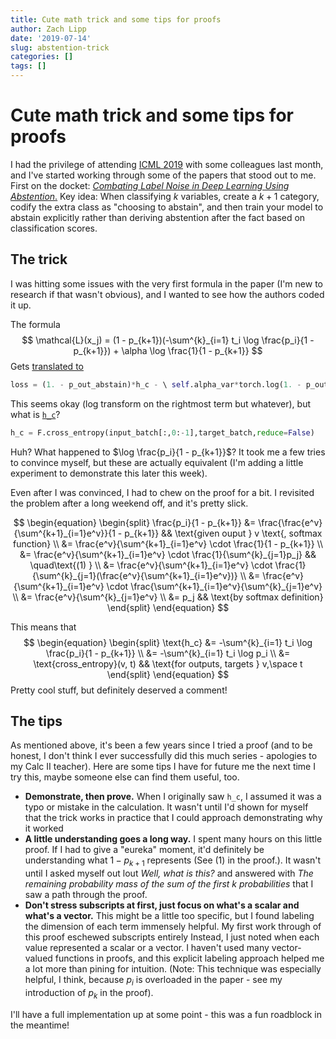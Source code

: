 ```yaml
---
title: Cute math trick and some tips for proofs 
author: Zach Lipp
date: '2019-07-14'
slug: abstention-trick
categories: []
tags: []
---
```


# Cute math trick and some tips for proofs

I had the privilege of attending [ICML 2019](https://icml.cc/Conferences/2019) with some colleagues last month, and I've started working through some of the papers that stood out to me. First on the docket: [*Combating Label Noise in Deep Learning Using Abstention*.](https://arxiv.org/abs/1905.10964) Key idea: When classifying $k$  variables, create a $k+1$ category, codify the extra class as "choosing to abstain", and then train your model to abstain explicitly rather than deriving abstention after the fact based on classification scores.  

## The trick

I was hitting some issues with the very first formula in the paper (I'm new to research if that wasn't obvious), and I wanted to see how the authors coded it up.

The formula
$$
\mathcal{L}(x_j) = (1 - p_{k+1})(-\sum^{k}_{i=1} t_i \log \frac{p_i}{1 - p_{k+1}}) + \alpha \log \frac{1}{1 - p_{k+1}}
$$
Gets [translated to](https://github.com/thulas/dac-label-noise/blob/542f3cf6442e2095cf1be7215797da5c32c1728a/dac_loss.py#L122)

```python
loss = (1. - p_out_abstain)*h_c - \ self.alpha_var*torch.log(1. - p_out_abstain)
```

This seems okay (log transform on the rightmost term but whatever), but what is [`h_c`](https://github.com/thulas/dac-label-noise/blob/master/dac_loss.py#L76)?

```python
h_c = F.cross_entropy(input_batch[:,0:-1],target_batch,reduce=False)
```

Huh? What happened to  $\log \frac{p_i}{1 - p_{k+1}}$? It took me a few tries to convince myself, but these are actually equivalent (I'm adding a little experiment to demonstrate this later this week).

Even after I was convinced, I had to chew on the proof for a bit. I revisited the problem after a long weekend off, and it's pretty slick. 

$$
\begin{equation}
  \begin{split}
  \frac{p_i}{1 - p_{k+1}}
       &= \frac{\frac{e^v}{\sum^{k+1}_{i=1}e^v}}{1 - p_{k+1}} && \text{given ouput } v \text{, softmax function} \\
       &= \frac{e^v}{\sum^{k+1}_{i=1}e^v} \cdot \frac{1}{1 - p_{k+1}} \\
       &= \frac{e^v}{\sum^{k+1}_{i=1}e^v} \cdot \frac{1}{\sum^{k}_{j=1}p_j} && \quad\text{(1)   } \\
        &= \frac{e^v}{\sum^{k+1}_{i=1}e^v} \cdot \frac{1}{\sum^{k}_{j=1}(\frac{e^v}{\sum^{k+1}_{i=1}e^v})} \\
       &= \frac{e^v}{\sum^{k+1}_{i=1}e^v} \cdot \frac{\sum^{k+1}_{i=1}e^v}{\sum^{k}_{j=1}e^v} \\
       &= \frac{e^v}{\sum^{k}_{j=1}e^v} \\
       &= p_j && \text{by softmax definition}
  \end{split}
\end{equation}
$$

This means that
$$
\begin{equation}
  \begin{split}
    \text{h_c} &= -\sum^{k}_{i=1} t_i \log \frac{p_i}{1 - p_{k+1}} \\
               &= -\sum^{k}_{i=1} t_i \log p_i \\
               &= \text{cross_entropy}(v, t) && \text{for outputs, targets } v,\space t
  \end{split}
\end{equation}
$$
Pretty cool stuff, but definitely deserved a comment!

## The tips

As mentioned above, it's been a few years since I tried a proof (and to be honest, I don't think I ever successfully did this much series - apologies to my Calc II teacher). Here are some tips I have for future me the next time I try this, maybe someone else can find them useful, too.

- **Demonstrate, then prove.** When I originally saw `h_c`, I assumed it was a typo or mistake in the calculation. It wasn't until I'd shown for myself that the trick works in practice that I could approach demonstrating why it worked
- **A little understanding goes a long way.** I spent many hours on this little proof. If I had to give a "eureka" moment, it'd definitely be understanding what $1 - p_{k + 1}$ represents (See $\text{(1)}$ in the proof.). It wasn't until I asked myself out lout *Well, what is this?* and answered with *The remaining probability mass of the sum of the first k probabilities* that I saw a path through the proof.
- **Don't stress subscripts at first, just focus on what's a scalar and what's a vector.** This might be a little too specific, but I found labeling the dimension of each term immensely helpful. My first work through of this proof eschewed subscripts entirely Instead, I just noted when each value represented a scalar or a vector. I haven't used many vector-valued functions in proofs, and this explicit labeling approach helped me a lot more than pining for intuition. (Note: This technique was especially helpful, I think, because $p_i$ is overloaded in the paper - see my introduction of $p_k$ in the proof).



I'll have a full implementation up at some point - this was a fun roadblock in the meantime!

